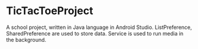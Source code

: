 # TicTacToeProject
A school project, written in Java language in Android Studio. ListPreference, SharedPreference are used to store data. Service is used to run media in the background.
